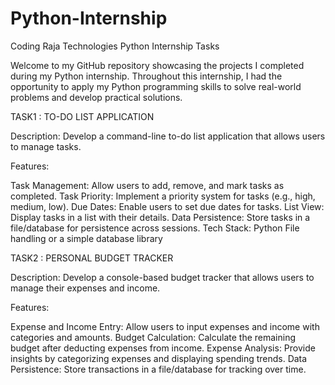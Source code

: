# Python-Internship
Coding Raja Technologies Python Internship Tasks

Welcome to my GitHub repository showcasing the projects I completed during my Python internship. Throughout this internship, I had the opportunity to apply my Python programming skills to solve real-world problems and develop practical solutions.


TASK1 : TO-DO LIST APPLICATION

Description: Develop a command-line to-do list application that allows users to manage tasks.

Features:

Task Management: Allow users to add, remove, and mark tasks as completed.
Task Priority: Implement a priority system for tasks (e.g., high, medium, low).
Due Dates: Enable users to set due dates for tasks.
List View: Display tasks in a list with their details.
Data Persistence: Store tasks in a file/database for persistence across sessions.
Tech Stack:
Python
File handling or a simple database library

TASK2 : PERSONAL BUDGET TRACKER

Description: Develop a console-based budget tracker that allows users to manage their expenses and income.

Features:

Expense and Income Entry: Allow users to input expenses and income with categories and amounts.
Budget Calculation: Calculate the remaining budget after deducting expenses from income.
Expense Analysis: Provide insights by categorizing expenses and displaying spending trends.
Data Persistence: Store transactions in a file/database for tracking over time.
